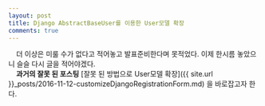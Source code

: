 ```yaml
---
layout: post
title: Django AbstractBaseUser를 이용한 User모델 확장
comments: true
---
```

&nbsp;&nbsp;&nbsp; 더 이상은 미룰 수가 없다고 적어놓고 발표준비한다며 못적었다. 이제 한시름 놓았으니 슬슬 다시 글을 적어야겠다.    
&nbsp;&nbsp;&nbsp; **과거의 잘못 된 포스팅** [잘못 된 방법으로 User모델 확장]({{ site.url }}_posts/2016-11-12-customizeDjangoRegistrationForm.md)
을 바로잡고자 한다.
